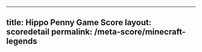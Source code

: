 ---
        
title: Hippo Penny Game Score
layout: scoredetail
permalink: /meta-score/minecraft-legends
---